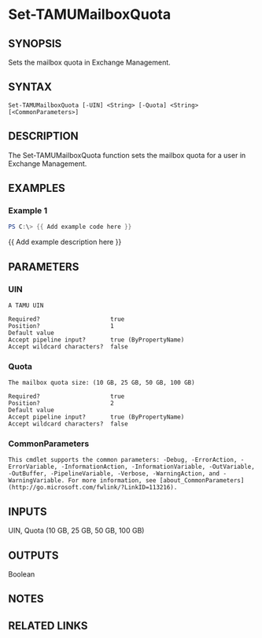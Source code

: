 # Set-TAMUMailboxQuota

## SYNOPSIS

Sets the mailbox quota in Exchange Management.

## SYNTAX

```
Set-TAMUMailboxQuota [-UIN] <String> [-Quota] <String> [<CommonParameters>]
```

## DESCRIPTION

The Set-TAMUMailboxQuota function sets the mailbox quota for a user in Exchange Management.

## EXAMPLES

### Example 1

```powershell
PS C:\> {{ Add example code here }}
```

{{ Add example description here }}

## PARAMETERS

### UIN <String>

    A TAMU UIN

    Required?                    true
    Position?                    1
    Default value
    Accept pipeline input?       true (ByPropertyName)
    Accept wildcard characters?  false

### Quota <String>

    The mailbox quota size: (10 GB, 25 GB, 50 GB, 100 GB)

    Required?                    true
    Position?                    2
    Default value
    Accept pipeline input?       true (ByPropertyName)
    Accept wildcard characters?  false

### CommonParameters

    This cmdlet supports the common parameters: -Debug, -ErrorAction, -ErrorVariable, -InformationAction, -InformationVariable, -OutVariable, -OutBuffer, -PipelineVariable, -Verbose, -WarningAction, and -WarningVariable. For more information, see [about_CommonParameters](http://go.microsoft.com/fwlink/?LinkID=113216).

## INPUTS

UIN, Quota (10 GB, 25 GB, 50 GB, 100 GB)

## OUTPUTS

Boolean

## NOTES

## RELATED LINKS
